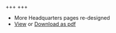 +++
+++
-   More Headquarters pages re-designed
-   [View](/release-notes/version-5-17)
    or [Download as pdf](/release-notes/rest/ReleaseLetter24.pdf)

